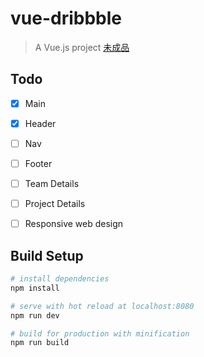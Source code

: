 # vue-dribbble

> A Vue.js project
[未成品](https://nightcatsama.github.io/vue-dribbble/)


## Todo

- [x] Main
- [x] Header
- [ ] Nav
- [ ] Footer
- [ ] Team Details
- [ ] Project Details
- [ ] Responsive web design


## Build Setup

``` bash
# install dependencies
npm install

# serve with hot reload at localhost:8080
npm run dev

# build for production with minification
npm run build
```
